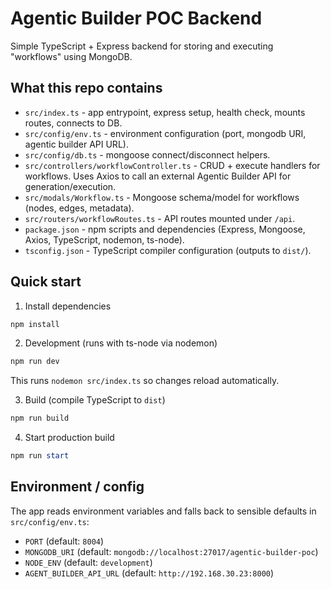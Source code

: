 # Agentic Builder POC Backend

Simple TypeScript + Express backend for storing and executing "workflows" using MongoDB.

## What this repo contains

- `src/index.ts` - app entrypoint, express setup, health check, mounts routes, connects to DB.
- `src/config/env.ts` - environment configuration (port, mongodb URI, agentic builder API URL).
- `src/config/db.ts` - mongoose connect/disconnect helpers.
- `src/controllers/workflowController.ts` - CRUD + execute handlers for workflows. Uses Axios to call an external Agentic Builder API for generation/execution.
- `src/modals/Workflow.ts` - Mongoose schema/model for workflows (nodes, edges, metadata).
- `src/routers/workflowRoutes.ts` - API routes mounted under `/api`.
- `package.json` - npm scripts and dependencies (Express, Mongoose, Axios, TypeScript, nodemon, ts-node).
- `tsconfig.json` - TypeScript compiler configuration (outputs to `dist/`).

## Quick start

1. Install dependencies

```powershell
npm install
```

2. Development (runs with ts-node via nodemon)

```powershell
npm run dev
```

This runs `nodemon src/index.ts` so changes reload automatically.

3. Build (compile TypeScript to `dist`)

```powershell
npm run build
```

4. Start production build

```powershell
npm run start
```

## Environment / config

The app reads environment variables and falls back to sensible defaults in `src/config/env.ts`:

- `PORT` (default: `8004`)
- `MONGODB_URI` (default: `mongodb://localhost:27017/agentic-builder-poc`)
- `NODE_ENV` (default: `development`)
- `AGENT_BUILDER_API_URL` (default: `http://192.168.30.23:8000`)
